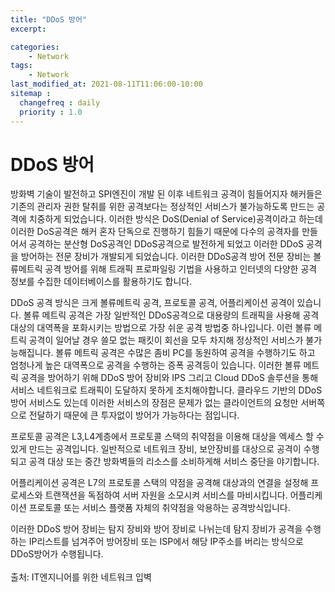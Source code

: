 ```yaml
---
title: "DDoS 방어"
excerpt: 

categories:
    - Network
tags:
    - Network
last_modified_at: 2021-08-11T11:06:00-10:00
sitemap :
  changefreq : daily
  priority : 1.0
--- 
```

# DDoS 방어
방화벽 기술이 발전하고 SPI엔진이 개발 된 이후 네트워크 공격이 힘들어지자 해커들은 기존의 관리자 권한 탈취를 위한 공격보다는 정상적인 서비스가 불가능하도록 만드는 공격에 치중하게 되었습니다. 이러한 방식은 DoS(Denial of Service)공격이라고 하는데 이러한 DoS공격은 해커 혼자 단독으로 진행하기 힘들기 때문에 다수의 공격자를 만들어서 공격하는 분산형 DoS공격인 DDoS공격으로 발전하게 되었고 이러한 DDoS 공격을 방어하는 전문 장비가 개발되게 되었습니다. 이러한 DDoS공격 방어 전문 장비는 볼류메트릭 공격 방어를 위해 트래픽 프로파일링 기법을 사용하고 인터넷의 다양한 공격 정보를 수집한 데이터베이스를 활용하기도 합니다.

DDoS 공격 방식은 크게 볼류메트릭 공격, 프로토콜 공격, 어플리케이션 공격이 있습니다. 볼류 메트릭 공격은 가장 일반적인 DDoS공격으로 대용량의 트래픽을 사용해 공격 대상의 대역폭을 포화시키는 방법으로 가장 쉬운 공격 방법중 하나입니다. 이런 볼류 메트릭 공격이 일어날 경우 쓸모 없는 패킷이 회선을 모두 차지해 정상적인 서비스가 불가능해집니다. 볼류 메트릭 공격은 수많은 좀비 PC를 동원하여 공격을 수행하기도 하고 엄청나게 높은 대역폭으로 공격을 수행하는 증폭 공격등이 있습니다. 이러한 볼류 메트릭 공격을 방어하기 위해 DDoS 방어 장비와 IPS 그리고 Cloud DDoS 솔루션을 통해 서비스 네트워크로 트래픽이 도달하지 못하게 조치해야합니다. 클라우드 기반의 DDoS 방어 서비스도 있는데 이러한 서비스의 장점은 문제가 없는 클라이언트의 요청만 서버쪽으로 전달하기 때문에 큰 투자없이 방어가 가능하다는 점입니다.

프로토콜 공격은 L3,L4계층에서 프로토콜 스택의 취약점을 이용해 대상을 엑세스 할 수 있게 만드는 공격입니다. 일반적으로 네트워크 장비, 보안장비를 대상으로 공격이 수행되고 공격 대상 또는 중간 방화벽들의 리소스를 소비하게해 서비스 중단을 야기합니다.

어플리케이션 공격은 L7의 프로토콜 스택의 약점을 공격해 대상과의 연결을 설정해 프로세스와 트랜잭션을 독점하여 서버 자원을 소모시켜 서비스를 마비시킵니다. 어플리케이션 프로토콜 또는 서비스 플랫폼 자체의 취약점을 악용하는 공격방식입니다.

이러한 DDoS 방어 장비는 탐지 장비와 방어 장비로 나뉘는데 탐지 장비가 공격을 수행하는 IP리스트를 넘겨주어 방어장비 또는 ISP에서 해당 IP주소를 버리는 방식으로 DDoS방어가 수행됩니다.
<br>
<br>
출처: IT엔지니어를 위한 네트워크 입벽